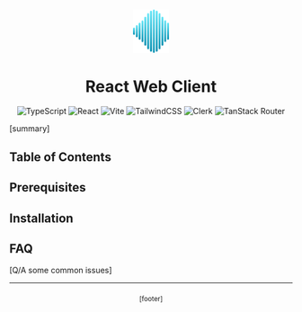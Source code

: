 <!-- HEADER -->
<br />
<p align="center">
  <a href="https://github.com/nednella/echo" target="_blank" rel="noopener noreferrer">
    <img src="./assets/echo-logo-256-light-gradient.svg" width="64" />
  </a>
</p>
<div align="center">
  <h1>React Web Client</h1>
  <p>
    <img alt="TypeScript" src="https://img.shields.io/badge/TypeScript-007ACC?style=for-the-badge&logo=typescript&logoColor=white"/>
    <img alt="React" src="https://img.shields.io/badge/React-20232A?style=for-the-badge&logo=react&logoColor=61DAFB"/>
    <img alt="Vite" src="https://img.shields.io/badge/Vite-B73BFE?style=for-the-badge&logo=vite&logoColor=FFD62E"/>
    <img alt="TailwindCSS" src="https://img.shields.io/badge/Tailwind_CSS-38B2AC?style=for-the-badge&logo=tailwind-css&logoColor=white"/>
    <img alt="Clerk" src="https://img.shields.io/badge/Clerk-5138EE?style=for-the-badge&logo=clerk&logoColor=white"/>
    <img alt="TanStack Router" src="https://img.shields.io/badge/TanStack_Router-FF4154?style=for-the-badge"/>
  </p>
</div>

[summary]

## Table of Contents

## Prerequisites

## Installation

## FAQ

[Q/A some common issues]

---

<!-- FOOTER -->
<p align="center">
  <sub>[footer]</sub>
</p>